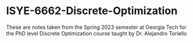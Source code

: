# ISYE-6662-Discrete-Optimization
These are notes taken from the Spring 2023 semester at Georgia Tech for the PhD level Discrete Optimization course taught by Dr. Alejandro Toriello
